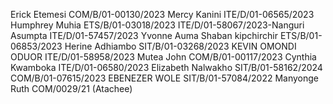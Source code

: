 Erick Etemesi COM/B/01-00130/2023
Mercy Kanini ITE/D/01-06565/2023
Humphrey Muhia ETS/B/01-03018/2023
ITE/D/01-58067/2023-Nanguri Asumpta
ITE/D/01-57457/2023 Yvonne Auma
Shaban kipchirchir ETS/B/01-06853/2023
Herine Adhiambo SIT/B/01-03268/2023
KEVIN OMONDI ODUOR ITE/D/01-58958/2023
Mutea John COM/B/01-00117/2023
Cynthia Kwamboka ITE/D/01-06580/2023
Elizabeth Nalwakho SIT/B/01-58162/2024
COM/B/01-07615/2023
EBENEZER WOLE SIT/B/01-57084/2022
Manyonge Ruth COM/0029/21 (Atachee)
